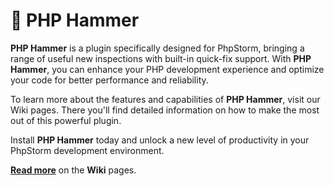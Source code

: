 # 🔨︎ PHP Hammer

**PHP Hammer** is a plugin specifically designed for PhpStorm, bringing a range of useful new inspections with built-in quick-fix support.
With **PHP Hammer**, you can enhance your PHP development experience and optimize your code for better performance and reliability.

To learn more about the features and capabilities of **PHP Hammer**, visit our Wiki pages.
There you'll find detailed information on how to make the most out of this powerful plugin.

Install **PHP Hammer** today and unlock a new level of productivity in your PhpStorm development environment.

[**Read more**](https://github.com/hammer-tools/php-hammer/wiki) on the **Wiki** pages.

